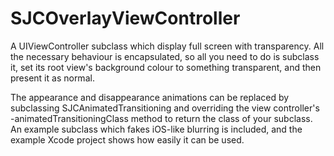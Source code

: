 SJCOverlayViewController
========================

A UIViewController subclass which display full screen with transparency. All the necessary behaviour is encapsulated, so all you need to do is subclass it, set its root view's background colour to something transparent, and then present it as normal.

The appearance and disappearance animations can be replaced by subclassing SJCAnimatedTransitioning and overriding the view controller's -animatedTransitioningClass method to return the class of your subclass. An example subclass which fakes iOS-like blurring is included, and the example Xcode project shows how easily it can be used.



